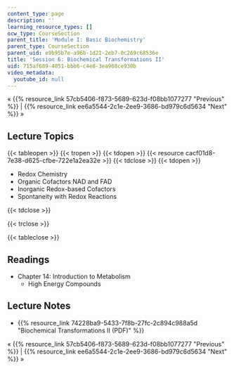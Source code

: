 ```yaml
---
content_type: page
description: ''
learning_resource_types: []
ocw_type: CourseSection
parent_title: 'Module I: Basic Biochemistry'
parent_type: CourseSection
parent_uid: e9b95b7e-a96b-1d21-2eb7-0c269c68536e
title: 'Session 6: Biochemical Transformations II'
uid: 715af689-4051-bbb6-c4e8-3ea908ce930b
video_metadata:
  youtube_id: null
---
```


« {{% resource_link 57cb5406-f873-5689-623d-f08bb1077277 "Previous" %}} | {{% resource_link ee6a5544-2c1e-2ee9-3686-bd979c6d5634 "Next" %}} »

Lecture Topics
--------------

{{< tableopen >}}
{{< tropen >}}
{{< tdopen >}}
{{< resource cacf01d8-7e38-d625-cfbe-722e1a2ea32e >}}
{{< tdclose >}}
{{< tdopen >}}


*   Redox Chemistry
*   Organic Cofactors NAD and FAD
*   Inorganic Redox-based Cofactors
*   Spontaneity with Redox Reactions


{{< tdclose >}}

{{< trclose >}}

{{< tableclose >}}

Readings
--------

*   Chapter 14: Introduction to Metabolism
    *   High Energy Compounds

Lecture Notes
-------------

*   {{% resource_link 74228ba9-5433-7f8b-27fc-2c894c988a5d "Biochemical Transformations II (PDF)" %}}

« {{% resource_link 57cb5406-f873-5689-623d-f08bb1077277 "Previous" %}} | {{% resource_link ee6a5544-2c1e-2ee9-3686-bd979c6d5634 "Next" %}} »